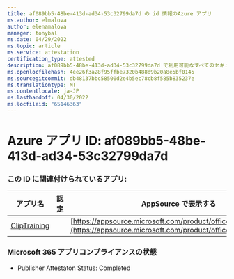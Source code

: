```yaml
---
title: af089bb5-48be-413d-ad34-53c32799da7d の id 情報のAzure アプリ
ms.author: elmalova
author: elenamalova
manager: tonybal
ms.date: 04/29/2022
ms.topic: article
ms.service: attestation
certification_type: attested
description: af089bb5-48be-413d-ad34-53c32799da7d で利用可能なすべてのセキュリティとコンプライアンス情報。
ms.openlocfilehash: 4ee26f3a28f95ffbe7320b488d9b20a8e5bf0145
ms.sourcegitcommit: db48137bbc58500d2e4b5ec78cb8f585b835237e
ms.translationtype: MT
ms.contentlocale: ja-JP
ms.lasthandoff: 04/30/2022
ms.locfileid: "65146363"
---
```

# <a name="azure-app-id-af089bb5-48be-413d-ad34-53c32799da7d"></a>Azure アプリ ID: af089bb5-48be-413d-ad34-53c32799da7d


### <a name="apps-associated-with-this-id"></a>この ID に関連付けられているアプリ:
| **アプリ名** | **認定** | **AppSource で表示する** |
|--------------|---------------|-----------------------|
| [ClipTraining](../forward/WA200001687.md) |  | [https://appsource.microsoft.com/product/office/WA200001687](https://appsource.microsoft.com/product/office/WA200001687) |

### <a name="microsoft-365-app-compliance-status"></a>Microsoft 365 アプリコンプライアンスの状態
- Publisher Attestaton Status: Completed

